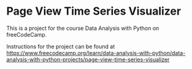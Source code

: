 # Page View Time Series Visualizer

This is a project for the course Data Analysis with Python on freeCodeCamp.

Instructions for the project can be found at https://www.freecodecamp.org/learn/data-analysis-with-python/data-analysis-with-python-projects/page-view-time-series-visualizer
